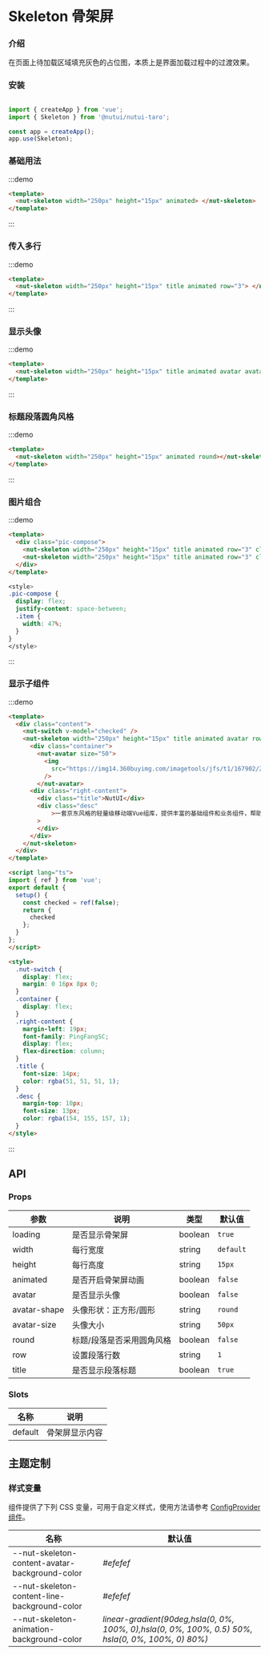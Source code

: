 # Skeleton 骨架屏

### 介绍

在页面上待加载区域填充灰色的占位图，本质上是界面加载过程中的过渡效果。

### 安装

```javascript

import { createApp } from 'vue';
import { Skeleton } from '@nutui/nutui-taro';

const app = createApp();
app.use(Skeleton);
```


### 基础用法

:::demo
```html
<template>
  <nut-skeleton width="250px" height="15px" animated> </nut-skeleton>
</template>

```
:::

### 传入多行

:::demo
```html
<template>
  <nut-skeleton width="250px" height="15px" title animated row="3"> </nut-skeleton>
</template>

```
:::


### 显示头像

:::demo
```html
<template>
  <nut-skeleton width="250px" height="15px" title animated avatar avatarSize="60px" row="3"> </nut-skeleton>
</template>
```
:::


### 标题段落圆角风格

:::demo
```html
<template>
  <nut-skeleton width="250px" height="15px" animated round></nut-skeleton>
</template>
```
:::

### 图片组合

:::demo
```html
<template>
  <div class="pic-compose">
    <nut-skeleton width="250px" height="15px" title animated row="3" class="item"> </nut-skeleton>
    <nut-skeleton width="250px" height="15px" title animated row="3" class="item"> </nut-skeleton>
  </div>
</template>
```
```css
<style>
.pic-compose {
  display: flex;
  justify-content: space-between;
  .item {
    width: 47%;
  }
}
</style>
```
:::

### 显示子组件

:::demo
```html
<template>
  <div class="content">
    <nut-switch v-model="checked" />
    <nut-skeleton width="250px" height="15px" title animated avatar row="3" :loading="!checked">
      <div class="container">
        <nut-avatar size="50">
          <img
            src="https://img14.360buyimg.com/imagetools/jfs/t1/167902/2/8762/791358/603742d7E9b4275e3/e09d8f9a8bf4c0ef.png"
          />
        </nut-avatar>
      <div class="right-content">
        <div class="title">NutUI</div>
        <div class="desc"
            >一套京东风格的轻量级移动端Vue组库，提供丰富的基础组件和业务组件，帮助开发者快速搭建移动应用。</div
        >
        </div>
      </div>
    </nut-skeleton>
  </div>
</template>

<script lang="ts">
import { ref } from 'vue';
export default {
  setup() {
    const checked = ref(false);
    return {
      checked
    };
  }
};
</script>

<style>
  .nut-switch {
    display: flex;
    margin: 0 16px 8px 0;
  }
  .container {
    display: flex;
  }
  .right-content {
    margin-left: 19px;
    font-family: PingFangSC;
    display: flex;
    flex-direction: column;
  }
  .title {
    font-size: 14px;
    color: rgba(51, 51, 51, 1);
  }
  .desc {
    margin-top: 10px;
    font-size: 13px;
    color: rgba(154, 155, 157, 1);
  }
</style>

```
:::




## API
### Props

| 参数       | 说明                                             | 类型    | 默认值    |
|------------|-------------------------------------------------|---------|----------|
| loading    | 是否显示骨架屏                                    | boolean | `true`    | 
| width       | 每行宽度                                        | string  | `default` |
| height      | 每行高度                                        | string  | `15px`   |
| animated    | 是否开启骨架屏动画                                | boolean  | `false`  |
| avatar      | 是否显示头像                                     | boolean | `false`   |
| avatar-shape      | 头像形状：正方形/圆形                        | string | `round`   |
| avatar-size       | 头像大小                                   | string | `50px`    |
| round  | 标题/段落是否采用圆角风格                                | boolean | `false`  |
| row    | 设置段落行数                                           | string | `1`       |
| title  | 是否显示段落标题                                        | boolean | `true`   |


### Slots

| 名称    | 说明           |
|---------|---------------|
| default | 骨架屏显示内容  |

## 主题定制

### 样式变量

组件提供了下列 CSS 变量，可用于自定义样式，使用方法请参考 [ConfigProvider 组件](#/zh-CN/component/configprovider)。

| 名称                                    | 默认值                     | 
| --------------------------------------- | -------------------------- | 
| --nut-skeleton-content-avatar-background-color| _#efefef_  |
| --nut-skeleton-content-line-background-color| _#efefef_  | 
| --nut-skeleton-animation-background-color| _linear-gradient(90deg,hsla(0, 0%, 100%, 0),hsla(0, 0%, 100%, 0.5) 50%, hsla(0, 0%, 100%, 0) 80%)_  |

